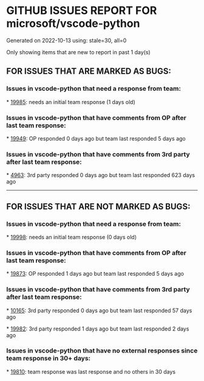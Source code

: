 
# GITHUB ISSUES REPORT FOR microsoft/vscode-python


Generated on 2022-10-13 using: stale=30, all=0


Only showing items that are new to report in past 1 day(s)


## FOR ISSUES THAT ARE MARKED AS BUGS:


### Issues in vscode-python that need a response from team:


\* [19985](https://github.com/microsoft/vscode-python/issues/19985 " Default to --no-cov when debugging pytest"): needs an initial team response (1 days old)

### Issues in vscode-python that have comments from OP after last team response:


\* [19949](https://github.com/microsoft/vscode-python/issues/19949 "print() doesn't work in debug console while debugging pytests"): OP responded 0 days ago but team last responded 5 days ago

### Issues in vscode-python that have comments from 3rd party after last team response:


\* [4963](https://github.com/microsoft/vscode-python/issues/4963 "Status of tests marked with pytest.mark.xfail are showing as unknown "): 3rd party responded 0 days ago but team last responded 623 days ago

---

## FOR ISSUES THAT ARE NOT MARKED AS BUGS:


### Issues in vscode-python that need a response from team:


\* [19998](https://github.com/microsoft/vscode-python/issues/19998 "Retry connecting during &quot;attach&quot; mode during debugging"): needs an initial team response (0 days old)

### Issues in vscode-python that have comments from OP after last team response:


\* [19873](https://github.com/microsoft/vscode-python/issues/19873 "The conda environment doesn't work with  debugger or test explorer."): OP responded 1 days ago but team last responded 5 days ago

### Issues in vscode-python that have comments from 3rd party after last team response:


\* [10165](https://github.com/microsoft/vscode-python/issues/10165 "Fix environment-dependent git pre-commit hooks"): 3rd party responded 0 days ago but team last responded 57 days ago

\* [19982](https://github.com/microsoft/vscode-python/issues/19982 "Breaks code folding in ordinary python files"): 3rd party responded 1 days ago but team last responded 2 days ago

### Issues in vscode-python that have no external responses since team response in 30+ days:


\* [19810](https://github.com/microsoft/vscode-python/issues/19810 "Allow &quot;Run Python File in Terminal&quot; to accept script arguments"): team response was last response and no others in 30 days
